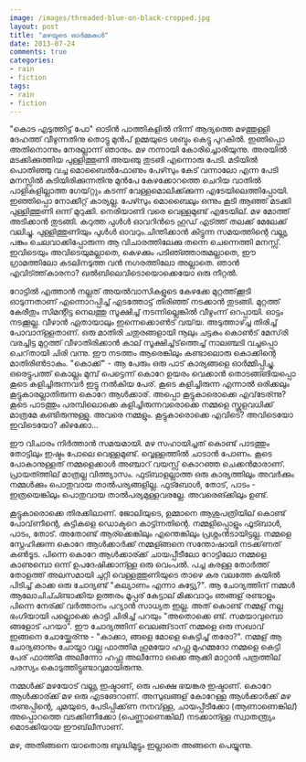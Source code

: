 ```yaml
---
image: /images/threaded-blue-on-black-cropped.jpg
layout: post
title: "മഴയുടെ ഓർമ്മകൾ"
date: 2013-07-24
comments: true
categories:
- rain
- fiction
tags:
- rain
- fiction
---
```

"കൊട എടുത്തിട്ട് പോ" ഓടിൻ പാത്തികളിൽ നിന്ന് ആദ്യത്തെ മഴത്തുള്ളി ദേഹത്ത് വീഴുന്നതിനു തൊട്ടു മുൻപ് ഉമ്മയുടെ ശബ്ദം കെട്ടു പുറകിൽ. ഇഞിപ്പൊ അതിനൊന്നും നേരല്ലാന്ന് ഞാനും. മഴ നന്നായി കോരിച്ചൊരിയുന്നു. അരയിൽ മടക്കിക്കുത്തിയ പുള്ളിത്തുണി അയഞു തു‍ടങി എന്നൊരു പേടി. മടിയിൽ പൊതിഞ്ഞു വച്ച മൊബൈൽഫോണും പേഴ്‍സും കേട് വന്നാലോ എന്ന പേടി മനസ്സിൽ കുടിയിരിക്കുന്നതിനു മുൻപേ കേഴക്കോറത്തെ ചെറിയ വാതിൽ പാളികളില്ലാത്ത ഗേയ്റ്റും കടന്ന് വേ‍ള്ളമൊലിക്ക്ക്കുന്ന എടേയിലെത്തിപ്പോയി. ഇഞ്ഞിപ്പൊ നോക്കീറ്റ് കാര്യല്ല. പേഴ്‍സും മൊബൈലും ഒന്നും കൂടി ആഞ്ഞ് മടക്കി പു‍ള്ളിത്തുണി ഒന്ന് മുറുക്കി. നെ‍രിയാണി വരെ വെള്ളമുണ്ട്‌ എടേയില്. മഴ മോത്ത് അടിക്കാൻ തുടങ്ങി. കറുത്ത പുൾൾ ഓവറിൻടെ ഹുഡ് എട്ത്ത് തലക്ക് മേലേക്ക് വലിച്ചു. പു‍ള്ളിത്തുണിയും പുൾൾ ഓവറും.ചിന്തിക്കാൻ കിട്ടുന്ന സമയത്തിന്റെ വല്ല്യ പങ്കും ചെലവാക്കിപ്പോരുന്ന ആ വിചാരത്തിലേക്കു തന്നെ ചെന്നെത്തി മനസ്സ്. ഇവിടെയും അവിടെയുമല്ലാതെ, കെഴക്കും പ‍ടിഞ്ഞ്ഞാരുമല്ലാതെ, ഈ ഗ്രാമത്തിലോ കടലിനടുത്ത വൻ നഗരത്തിലോ അല്ലാതെ.  ഞാൻ എവിട്ത്ത്‌കാരനാ? ഖൽബിലെവിടൊയൊക്കെയോ ഒരു നീറ്റൽ.

<!--more-->

റോട്ടിൽ എത്താൻ നല്ലത് അയൽ‌വാസികളുടെ കേഴക്കേ മുറ്റത്ത്‌ക്കൂടി ഓടുന്നതാണ് എന്നൊറപ്പിച്ച് എടത്തോട്ട് തിരിഞ്ഞ് നടക്കാൻ തുടങ്ങി. മുറ്റത്ത് കേരീതും സിമന്റിട്ട നെലത്തു സൂക്ഷിച്ച്‌ നടന്നില്ലെങ്കിൽ വീഴുംന്ന്‌ ഒറപ്പായി. ഓട്ടം നടക്കൂല്ല. വീഴാൻ ഏതായാലും ഇന്നെക്കൊൺട് വയ്‌യ. അ‍ടുത്താഴ്ച്ച തിരിച്ച് പോവാന്ള്ളതാണ്. ഒരു മാതിരി ചതുരങ്ങളായി നൂലും ചട്ടകും കൊൺട്‌ മേസ്‌രി വരച്ചിട്ട മുറ്റത്ത് വീഴാതിരിക്കാൻ കാല് സൂക്ഷിച്ച്‌ട്‌ത്തെച്ച് നാലഞ്ചടി വച്ചപ്പൊ ചെറ്‌തായി ചിരി വന്നു. ഈ നടത്തം ആരെങ്കിലും കണ്ടാലൊരു കൊക്കിന്റെ മാതിരിൺടാകും. "കൊക്ക്" - ആ പേരും ഒരു പാട് കാര്യങ്ങളെ ഓർമ്മിപ്പിച്ചു. ഒരെട്ടുപത്ത് കൊല്ലം മുമ്പ് പെട്ടെന്ന് കൊറേ ഉയരം വെക്കാൻ തൊടങ്ങ്ങിയപ്പൊ കൂടെ കളിച്ചിരുന്നവർ ഇട്ടു നൽകിയ പേര്. കൂടെ കളിച്ചിരുന്ന എന്നാൽ ഒരിക്കലും കൂട്ടുകാരല്ലാതിരുന്ന കൊറേ ആൾക്കാര്. അപ്പൊ കൂട്ടുകാരൊക്കെ എവ്‌ടേര്ന്നു? കൂടെ പാടത്തും പരമ്പിലൊക്കെ കളിച്ചിരുന്നവരൊക്കെ നമ്മളെ സ്കൂളവധിക്ക് മാത്രമേ കണ്ടിരുന്നുള്ളു. അവരെ നമ്മളും. കൂട്ടുകാരൊക്കെ എവിടെ? അവിടെയോ ഇവിടെയോ? കിഴക്കോ...

ഈ വിചാരം നിർത്താൻ സമയമായി. മഴ സഹായിച്ചത് കൊണ്ട് പാടത്തും തോട്ടിലും ഇഷ്ടം പോലെ വെള്ളമുണ്ട്. വ്വെള്ളത്തിൽ ചാടാൻ പോണം. കൂടെ പോകാനുള്ളത് നമ്മളെക്കാൾ അഞ്ചാറ് വയസ്സ് കൊറഞ്ഞ ചെക്കൻമാരാണ്. പ്രായത്ത്തില് മാത്രല്ല വിത്ത്യാസം. ഫുട്ബാളല്ലാത്ത ഒരു കാര്യത്തിലും അവർക്കും നമ്മൾക്കും പൊതുവായ താൽപര്യങ്ങളില്ല. ഫുട്ബോൾ, തോട്, പാടം - ഇത്രയെങ്കിലും പൊതുവായ താൽപര്യമുള്ളവരല്ലേ. അവരെങ്ക്കിലും ഉണ്ട്.

കൂട്ടുകാരൊക്കെ തിരക്കിലാണ്. ജോലിയുടെ, ഉമ്മാനെ ആശുപത്രിയില് കൊണ്ട് പോവ്‌ണീന്റെ, കുട്ടികളെ ഡൊക്ടറെ കാട്ട്ന്നതിന്റെ. നമ്മളിപ്പൊളും ഫൂട്ബാൾ, പാടം, തോട്. അതോണ്ട് ആര്ക്കെങ്കിലും എന്തെങ്കിലും പ്രശ്നംൻടായിട്ടല്ല. നമ്മളെ സ്നേഹിക്കുന്ന കൊറേ ആൾക്കാർക്ക്‌ നമ്മള്ങ്ങനെ സന്തോഷായി നടക്ക്‌ണത് കൺടൂട. പിന്നെ കൊറേ ആ‍ൾക്കാര്ക്ക് ചായപ്പീടീലോ റോട്ടിലോ നമ്മളെ കാ‍ണുമ്പൊ ഒന്ന് ഉപദേഷിക്കാന്ള്ള ഒരു വെംപൽ. പച്ച കരള്ള തോർത്ത് തോളത്ത് അലസമായി ചുറ്റി വെ‍ള്ളത്തുണിയുടെ താഴെ  കര  വലത്തേ കയിൽ പിടിച്ച് കാക്ക ഒരു ചോദ്യണ്ട് "കല്യാണം എന്നാ കുട്ട്യേ?". ആ ചോദ്യത്തിന് നമ്മൾ ആലോചിച്ച്ണ്ടാക്കിയ ഉത്തരം മൂപ്പര് കേട്ടാല് മിക്കവാറും ഞങ്ങള് രണ്ടാളും പിന്നെ നേര്ക്ക് വർത്താനം പ‍റ്യാൻ സാധ്യത ഇല്ല. അത് കൊണ്ട് നമ്മള് നല്ല ഭംഗിയായി പല്ലൊക്കെ കാട്ടി ചിരിച്ച്‌ പറയും "അതൊക്കെ ണ്ട്. സമയാവുമ്പൊ ങ്ങളോട് പറയാ". ഈ ചോദ്യത്തിന് വെലങ്ങ്‌ടാന് നമ്മളെ ഒരു സഖാവ് ഇങ്ങനെ ചോയ്ക്കേര്ന്നു - "കാക്കാ, ങ്ങളെ മോളെ കെട്ടിച്ച് തരോ?". നമ്മള് ആ ചോദ്യങാനും ചോയ്ചാ വല്ല ഫാത്തിമ ഹുമയോ ഹഫ്സ മുഹമ്മദോ നമ്മളെ കെട്ടി പേര് ഫാത്തിമ അ‍ലീന്നോ ഹഫ്സ അലീന്നോ ഒക്കെ ആക്കി മാറ്റാൻ പത്രത്തില് പരസ്യം കൊടുത്തിട്ടുണ്ടാവുമായിരുന്നു.

നമ്മൾക്ക് മഴയോട് വല്ല്യ ഇഷ്ടാണ്, ഒരു പക്ഷെ ഭയങ്കര ഇഷ്ടാണ്. കൊറേ ആൾക്കാര്ക്ക് മഴ ഒരു എടങേറാണ്‌. അസുഖങ്ങള് കോ‍റേള്ള ആൾക്കാർക്ക് മഴ തണുപ്പിന്റെ, ചുമയുടെ, പേടിപ്പിക്ക്‌ണ നനവ്‌ള്ള, ചായപ്പീടീക്കോ  (ആണാണെങ്കില്) അപ്പൊറത്തെ വ‍ടക്കിണീക്കോ (പെണ്ണാണെങ്കില്) നടക്കാന്ള്ള സ്വാതന്ത്ര്യം മൊടക്കിയായ ഈബ്‌ലീസാണ്.

മഴ, അതിങ്ങനെ യാതൊരു ബുദ്ധിമുട്ടും ഇല്ലാതെ അങ്ങനെ പെയ്യുന്നു.
